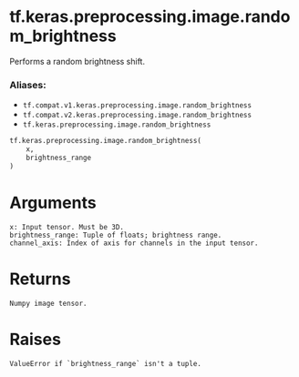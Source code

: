 <div itemscope itemtype="http://developers.google.com/ReferenceObject">
<meta itemprop="name" content="tf.keras.preprocessing.image.random_brightness" />
<meta itemprop="path" content="Stable" />
</div>

# tf.keras.preprocessing.image.random_brightness

Performs a random brightness shift.

### Aliases:

* `tf.compat.v1.keras.preprocessing.image.random_brightness`
* `tf.compat.v2.keras.preprocessing.image.random_brightness`
* `tf.keras.preprocessing.image.random_brightness`

``` python
tf.keras.preprocessing.image.random_brightness(
    x,
    brightness_range
)
```

<!-- Placeholder for "Used in" -->

# Arguments
    x: Input tensor. Must be 3D.
    brightness_range: Tuple of floats; brightness range.
    channel_axis: Index of axis for channels in the input tensor.

# Returns
    Numpy image tensor.

# Raises
    ValueError if `brightness_range` isn't a tuple.